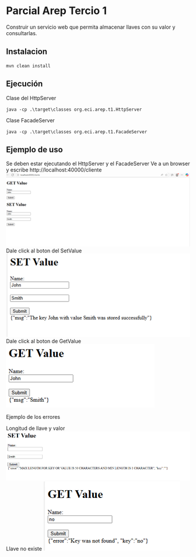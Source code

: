 # Parcial Arep Tercio 1
Construir un servicio web que permita almacenar llaves con su valor y consultarlas.

## Instalacion

```
mvn clean install
```

## Ejecución

Clase del HttpServer
```
java -cp .\target\classes org.eci.arep.t1.HttpServer
```
Clase FacadeServer
```
java -cp .\target\classes org.eci.arep.t1.FacadeServer
```

## Ejemplo de uso
Se deben estar ejecutando el HttpServer y el FacadeServer
Ve a un browser y escribe http://localhost:40000/cliente
![](assets/img1.png)
Dale click al boton del SetValue
![](assets/img2.png)
Dale click al boton de GetValue
![](assets/img3.png)

Ejemplo de los errores

Longitud de llave y valor
![](assets/img4.png)
Llave no existe
![](assets/img5.png)